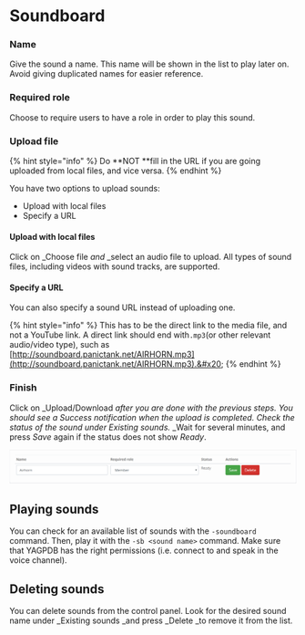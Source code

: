 # Soundboard

### Name

Give the sound a name. This name will be shown in the list to play later on. Avoid giving duplicated names for easier reference.

### Required role

Choose to require users to have a role in order to play this sound.

### Upload file

{% hint style="info" %}
Do **NOT **fill in the URL if you are going uploaded from local files, and vice versa.
{% endhint %}

You have two options to upload sounds:

* Upload with local files
* Specify a URL

#### Upload with local files

Click on _Choose file _and_ _select an audio file to upload. All types of sound files, including videos with sound tracks, are supported.

#### Specify a URL

You can also specify a sound URL instead of uploading one.&#x20;

{% hint style="info" %}
This has to be the direct link to the media file, and not a YouTube link. A direct link should end with`.mp3`(or other relevant audio/video type), such as [http://soundboard.panictank.net/AIRHORN.mp3](http://soundboard.panictank.net/AIRHORN.mp3).&#x20;
{% endhint %}

### Finish

Click on _Upload/Download _after you are done with the previous steps. You should see a _Success_ notification when the upload is completed. Check the status of the sound under _Existing sounds_._ _Wait for several minutes, and press _Save_ again if the status does not show _Ready_.

![An example of a successfully uploaded sound](<../.gitbook/assets/Capture (4).PNG>)

## Playing sounds

You can check for an available list of sounds with the `-soundboard` command. Then, play it with the `-sb <sound name>` command. Make sure that YAGPDB has the right permissions (i.e. connect to  and speak in the voice channel).

## Deleting sounds

You can delete sounds from the control panel. Look for the desired sound name under _Existing sounds _and press _Delete _to remove it from the list.
